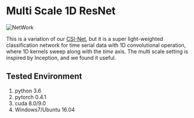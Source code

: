 # Multi Scale 1D ResNet

![NetWork](figs/network.png)

This is a variation of our [CSI-Net](https://github.com/geekfeiw/CSI-Net), but it is a super light-weighted classification network for time serial data with 1D convolutional operation, where 1D kernels sweep along with the *time* axis. The multi scale setting is inspired by Inception, and we found it useful.

## Tested Environment
1. python 3.6
1. pytorch 0.4.1
2. cuda 8.0/9.0
3. Windows7/Ubuntu 16.04
